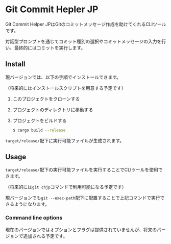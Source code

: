 # Git Commit Hepler JP

Git Commit Helper JPはGitのコミットメッセージ作成を助けてくれるCLIツールです。

対話型プロンプトを通じてコミット種別の選択やコミットメッセージの入力を行い、最終的にはコミットを実行します。

## Install

現バージョンでは、以下の手順でインストールできます。

（将来的にはインストールスクリプトを用意する予定です）

1. このプロジェクトをクローンする
2. プロジェクトのディレクトリに移動する
3. プロジェクトをビルドする

    ```bash
    $ cargo build --release
    ```

`target/release/`配下に実行可能ファイルが生成されます。

## Usage

`target/release/`配下の実行可能ファイルを実行することでCLIツールを使用できます。

（将来的には`git chjp`コマンドで利用可能になる予定です）

現バージョンでも`git --exec-path`配下に配置することで上記コマンドで実行できるようになります。

### Command line options

現在のバージョンではオプションとフラグは提供されていませんが、将来のバージョンで追加される予定です。
